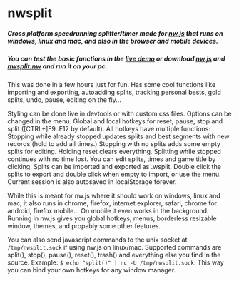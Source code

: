 # nwsplit
##### Cross platform speedrunning splitter/timer made for [nw.js](http://github.com/nwjs/nw.js) that runs on windows, linux and mac, and also in the browser and mobile devices.

##### You can test the basic functions in the [live demo](http://dregu.github.io/nwsplit/) or download [nw.js](http://nwjs.io) and [nwsplit.nw](http://dregu.github.io/nwsplit/nwsplit.nw) and run it on your pc.

This was done in a few hours just for fun. Has some cool functions like importing and exporting, autoadding splits, tracking personal bests, gold splits, undo, pause, editing on the fly...

Styling can be done live in devtools or with custom css files. Options can be changed in the menu. Global and local hotkeys for reset, pause, stop and split ([CTRL+]F9..F12 by default). All hotkeys have multiple functions: Stopping while already stopped updates splits and best segments with new records (hold to add all times.)  Stopping with no splits adds some empty splits for editing. Holding reset clears everything. Splitting while stopped continues with no time lost. You can edit splits, times and game title by clicking. Splits can be imported and exported as .wsplit. Double click the splits to export and double click when empty to import, or use the menu. Current session is also autosaved in localStorage forever.

While this is meant for nw.js where it should work on windows, linux and mac, it also runs in chrome, firefox, internet explorer, safari, chrome for android, firefox mobile... On mobile it even works in the background. Running in nw.js gives you global hotkeys, menus, borderless resizable window, themes, and propably some other features.

You can also send javascript commands to the unix socket at `/tmp/nwsplit.sock` if using nw.js on linux/mac. Supported commands are split(), stop(), pause(), reset(), trash() and everything else you find in the source. Example: `$ echo "split()" | nc -U /tmp/nwsplit.sock`. This way you can bind your own hotkeys for any window manager.

